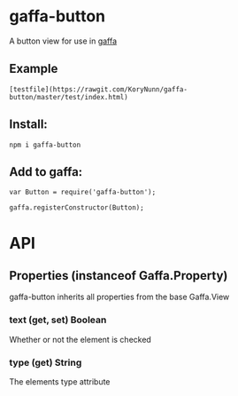 # gaffa-button

A button view for use in [gaffa](https://github.com/gaffa-tape/gaffa-js)

## Example

    [testfile](https://rawgit.com/KoryNunn/gaffa-button/master/test/index.html)

## Install:

    npm i gaffa-button

## Add to gaffa:

    var Button = require('gaffa-button');

    gaffa.registerConstructor(Button);

# API

## Properties (instanceof Gaffa.Property)

gaffa-button inherits all properties from the base Gaffa.View

### text (get, set) Boolean

Whether or not the element is checked

### type (get) String

The elements type attribute
